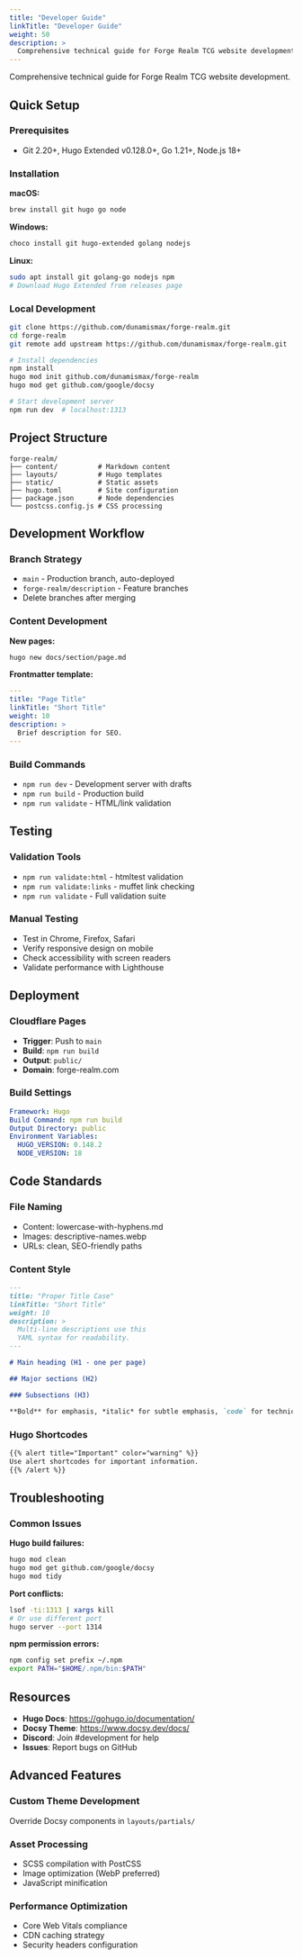 ```yaml
---
title: "Developer Guide"
linkTitle: "Developer Guide"
weight: 50
description: >
  Comprehensive technical guide for Forge Realm TCG website development.
---
```


Comprehensive technical guide for Forge Realm TCG website development.

## Quick Setup

### Prerequisites

- Git 2.20+, Hugo Extended v0.128.0+, Go 1.21+, Node.js 18+

### Installation

**macOS:**

```bash
brew install git hugo go node
```

**Windows:**

```bash
choco install git hugo-extended golang nodejs
```

**Linux:**

```bash
sudo apt install git golang-go nodejs npm
# Download Hugo Extended from releases page
```

### Local Development

```bash
git clone https://github.com/dunamismax/forge-realm.git
cd forge-realm
git remote add upstream https://github.com/dunamismax/forge-realm.git

# Install dependencies
npm install
hugo mod init github.com/dunamismax/forge-realm
hugo mod get github.com/google/docsy

# Start development server
npm run dev  # localhost:1313
```

## Project Structure

```
forge-realm/
├── content/          # Markdown content
├── layouts/          # Hugo templates
├── static/           # Static assets
├── hugo.toml         # Site configuration
├── package.json      # Node dependencies
└── postcss.config.js # CSS processing
```

## Development Workflow

### Branch Strategy

- `main` - Production branch, auto-deployed
- `forge-realm/description` - Feature branches
- Delete branches after merging

### Content Development

**New pages:**

```bash
hugo new docs/section/page.md
```

**Frontmatter template:**

```yaml
---
title: "Page Title"
linkTitle: "Short Title"
weight: 10
description: >
  Brief description for SEO.
---
```

### Build Commands

- `npm run dev` - Development server with drafts
- `npm run build` - Production build
- `npm run validate` - HTML/link validation

## Testing

### Validation Tools

- `npm run validate:html` - htmltest validation
- `npm run validate:links` - muffet link checking
- `npm run validate` - Full validation suite

### Manual Testing

- Test in Chrome, Firefox, Safari
- Verify responsive design on mobile
- Check accessibility with screen readers
- Validate performance with Lighthouse

## Deployment

### Cloudflare Pages

- **Trigger**: Push to `main`
- **Build**: `npm run build`
- **Output**: `public/`
- **Domain**: forge-realm.com

### Build Settings

```yaml
Framework: Hugo
Build Command: npm run build
Output Directory: public
Environment Variables:
  HUGO_VERSION: 0.148.2
  NODE_VERSION: 18
```

## Code Standards

### File Naming

- Content: lowercase-with-hyphens.md
- Images: descriptive-names.webp
- URLs: clean, SEO-friendly paths

### Content Style

```markdown
---
title: "Proper Title Case"
linkTitle: "Short Title"
weight: 10
description: >
  Multi-line descriptions use this
  YAML syntax for readability.
---

# Main heading (H1 - one per page)

## Major sections (H2)

### Subsections (H3)

**Bold** for emphasis, *italic* for subtle emphasis, `code` for technical terms.
```

### Hugo Shortcodes

```markdown
{{% alert title="Important" color="warning" %}}
Use alert shortcodes for important information.
{{% /alert %}}
```

## Troubleshooting

### Common Issues

**Hugo build failures:**

```bash
hugo mod clean
hugo mod get github.com/google/docsy
hugo mod tidy
```

**Port conflicts:**

```bash
lsof -ti:1313 | xargs kill
# Or use different port
hugo server --port 1314
```

**npm permission errors:**

```bash
npm config set prefix ~/.npm
export PATH="$HOME/.npm/bin:$PATH"
```

## Resources

- **Hugo Docs**: <https://gohugo.io/documentation/>
- **Docsy Theme**: <https://www.docsy.dev/docs/>
- **Discord**: Join #development for help
- **Issues**: Report bugs on GitHub

## Advanced Features

### Custom Theme Development

Override Docsy components in `layouts/partials/`

### Asset Processing

- SCSS compilation with PostCSS
- Image optimization (WebP preferred)
- JavaScript minification

### Performance Optimization

- Core Web Vitals compliance
- CDN caching strategy
- Security headers configuration